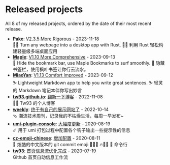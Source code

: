 # Released projects

All <!-- release_count starts -->8<!-- release_count ends --> of my released projects, ordered by the date of their most recent release.

<!-- recent_releases starts -->
* **[Pake](https://github.com/tw93/Pake)**: [V2.3.5 More Rigorous](https://github.com/tw93/Pake/releases/tag/V2.3.5) - 2023-11-18
<br>🤱🏻 Turn any webpage into a desktop app with Rust.  🤱🏻 利用 Rust 轻松构建轻量级多端桌面应用
* **[Maple](https://github.com/tw93/Maple)**: [V1.10 More Comprehensive](https://github.com/tw93/Maple/releases/tag/V1.10) - 2023-09-13
<br>🍁 Hide the bookmark bar, use Maple Bookmarks to surf smoothly.  🍁 隐藏书签栏，使用枫叶书签让你行云流水。
* **[MiaoYan](https://github.com/tw93/MiaoYan)**: [V1.13 Comfort Improved](https://github.com/tw93/MiaoYan/releases/tag/V1.13.0) - 2023-09-12
<br>⛷ Lightweight Markdown app to help you write great sentences. ⛷ 轻灵的 Markdown 笔记本伴你写出妙言
* **[tw93.github.io](https://github.com/tw93/tw93.github.io)**: [翻新一下博客](https://github.com/tw93/tw93.github.io/releases/tag/V0.3.0) - 2022-11-08
<br>🧗‍♂️ Tw93 的个人博客
* **[weekly](https://github.com/tw93/weekly)**: [终于有自己的展示网站了](https://github.com/tw93/weekly/releases/tag/V0.1) - 2022-10-14
<br>🩴 潮流技术周刊，记录我的不枯燥生活，每周一早发布~
* **[umi-plugin-console](https://github.com/tw93/umi-plugin-console)**: [大幅度更新](https://github.com/tw93/umi-plugin-console/releases/tag/v0.2.2) - 2020-08-19
<br>☄️ 用于 umi 打包过程中配置各个钩子输出一些提示性的信息
* **[cz-emoji-chinese](https://github.com/tw93/cz-emoji-chinese)**: [增加配置](https://github.com/tw93/cz-emoji-chinese/releases/tag/v0.3.1) - 2020-08-11
<br>🚴 炫酷的中文版本的 git commit emoji  🐛🎨✨ 🔥💄📝 🎉 命令行
* **[tw93](https://github.com/tw93/tw93)**: [首页信息流优化完成](https://github.com/tw93/tw93/releases/tag/V1.0) - 2020-07-19
<br>Github 首页自动信息工作流
<!-- recent_releases ends -->
